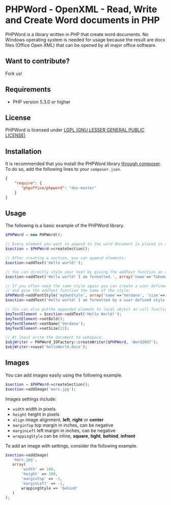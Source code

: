 # PHPWord - OpenXML - Read, Write and Create Word documents in PHP

PHPWord is a library written in PHP that create word documents. 
No Windows operating system is needed for usage because the result are docx files (Office Open XML) that can be
opened by all major office software.

## Want to contribute?
Fork us!

## Requirements

* PHP version 5.3.0 or higher

## License
PHPWord is licensed under [LGPL (GNU LESSER GENERAL PUBLIC LICENSE)](https://github.com/PHPOffice/PHPWord/blob/master/license.md)

## Installation

It is recommended that you install the PHPWord library [through composer](http://getcomposer.org/). To do so, add
the following lines to your ``composer.json``.

```json
{
    "require": {
       "phpoffice/phpword": "dev-master"
    }
}
```

## Usage

The following is a basic example of the PHPWord library.

```php
$PHPWord = new PHPWord();

// Every element you want to append to the word document is placed in a section. So you need a section:
$section = $PHPWord->createSection();

// After creating a section, you can append elements:
$section->addText('Hello world!');

// You can directly style your text by giving the addText function an array:
$section->addText('Hello world! I am formatted.', array('name'=>'Tahoma', 'size'=>16, 'bold'=>true));

// If you often need the same style again you can create a user defined style to the word document
// and give the addText function the name of the style:
$PHPWord->addFontStyle('myOwnStyle', array('name'=>'Verdana', 'size'=>14, 'color'=>'1B2232'));
$section->addText('Hello world! I am formatted by a user defined style', 'myOwnStyle');

// You can also putthe appended element to local object an call functions like this:
$myTextElement = $section->addText('Hello World!');
$myTextElement->setBold();
$myTextElement->setName('Verdana');
$myTextElement->setSize(22);

// At least write the document to webspace:
$objWriter = PHPWord_IOFactory::createWriter($PHPWord, 'Word2007');
$objWriter->save('helloWorld.docx');
```

## Images

You can add images easily using the following example.

```php
$section = $PHPWord->createSection();
$section->addImage('mars.jpg');
```

Images settings include:
 * ``width`` width in pixels
 * ``height`` height in pixels
 * ``align`` image alignment, __left__, __right__ or __center__
 * ``marginTop`` top margin in inches, can be negative
 * ``marginLeft`` left margin in inches, can be negative
 * ``wrappingStyle`` can be inline, __square__, __tight__, __behind__, __infront__

 To add an image with settings, consider the following example.

 ```php
$section->addImage(
    'mars.jpg',
    array(
        'width' => 100,
        'height' => 100,
        'marginTop' => -1,
        'marginLeft' => -1,
        wrappingStyle => 'behind'
    )
);
 ```
